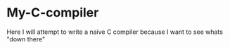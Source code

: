 # My-C-compiler
Here I will attempt to write a naive C compiler because I want to see whats "down there"
